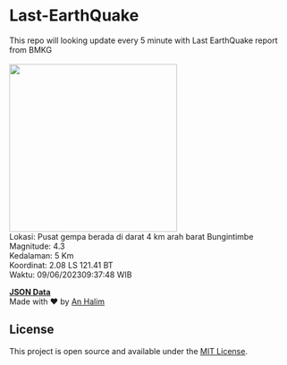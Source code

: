 # Last-EarthQuake
This repo will looking update every 5 minute with Last EarthQuake report from BMKG
<br>
<br>
<img src="https://static.bmkg.go.id/20230609093748.mmi.jpg" width="300"/>
<br>
Lokasi: Pusat gempa berada di darat 4 km arah barat Bungintimbe <br>
Magnitude: 4.3 <br>
Kedalaman: 5 Km <br>
Koordinat: 2.08 LS 121.41 BT <br>
Waktu: 09/06/202309:37:48 WIB <br>

<a href="./data/data.json">**JSON Data**</a>
<br>
Made with ❤️ by <a href="https://github.com/an-halim">An Halim</a>
## License

This project is open source and available under the [MIT License](LICENSE).
